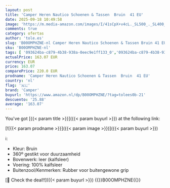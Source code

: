 ```yaml
---
layout: post
title: 'Camper Heren Nautico Schoenen & Tassen  Bruin  41 EU'
date: 2025-09-18 10:49:58
image: 'https://m.media-amazon.com/images/I/41sCpX+v4cL._SL500_._SL400_.jpg'
comments: true
category: ofertas
author: 'tole.es'
slug: 'B00OMPHZNE-nl Camper Heren Nautico Schoenen & Tassen Bruin 41 EU'
sku: 'B00OMPHZNE-nl'
tags: [ '093624ba-c879-4b38-938a-0eec9e1ff133_0','093624ba-c879-4b38-938a-0eec9e1ff133_3601','Arborist Merchandising Root','Heren boot- & zeilschoenen','Herenmode','Herenschoenen','Kleding, schoenen & sieraden','Kleding, schoenen en sieraden','New Arrivals','Self Service','Special Features Stores','camper','🇳🇱', ]
actualPrice: 163.07 EUR
currency: EUR
price: 163.07
comparePrice: 220.0 EUR
prodname: 'Camper Heren Nautico Schoenen & Tassen  Bruin  41 EU'
country: 'nl'
flag: '🇳🇱'
brand: 'Camper'
buyurl: 'https://www.amazon.nl/dp/B00OMPHZNE/?tag=tolees0b-21'
descuento: '25.88'
average: '163.07'
---
```


You've got [{{< param title >}}]({{< param buyurl >}}) at the following link:

[![{{< param prodname >}}]({{< param image >}})]({{< param buyurl >}})

ℹ️:

- Kleur: Bruin
- 360º gestikt voor duurzaamheid
- Bovenwerk: leer (kalfsleer)
- Voering: 100% kalfsleer
- Buitenzool/Kenmerken: Rubber voor buitengewone grip

[🛒 Check the deal!!]({{< param buyurl >}})
{{<world>}}B00OMPHZNE{{</world>}}
